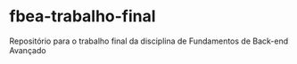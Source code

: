# fbea-trabalho-final
Repositório para o trabalho final da disciplina de Fundamentos de Back-end Avançado
